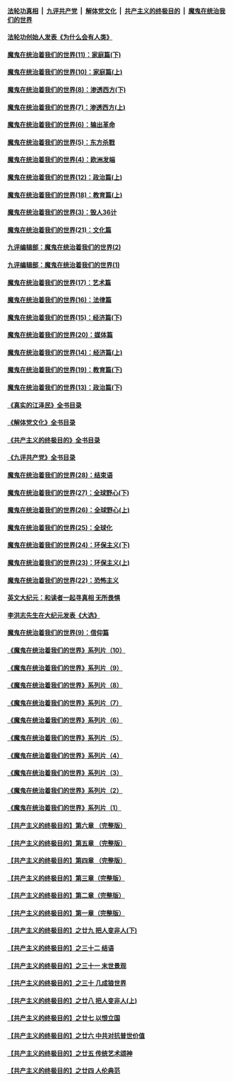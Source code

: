 ####  [法轮功真相](../../../../basic/blob/master/README.md?t=04070411) &nbsp;|&nbsp; [九评共产党](../../../../9ping.md/blob/master/README.md?t=04070411) &nbsp;|&nbsp; [解体党文化](../../../../jtdwh.md/blob/master/README.md?t=04070411)  &nbsp;|&nbsp; [共产主义的终极目的](../../../../gczydzjmd.md/blob/master/README.md?t=04070411) &nbsp;|&nbsp; [魔鬼在统治我们的世界](../../../../mgztzwmdsj.md/blob/master/README.md?t=04070411) 

#### [法轮功创始人发表《为什么会有人类》](../pages/nsc422/n13912117.md?t=04070411) 

#### [魔鬼在统治着我们的世界(11)：家庭篇(下)](../pages/nsc422/n10440961.md?t=04070411) 

#### [魔鬼在统治着我们的世界(10)：家庭篇(上)](../pages/nsc422/n10435448.md?t=04070411) 

#### [魔鬼在统治着我们的世界(8)：渗透西方(下)](../pages/nsc422/n10429603.md?t=04070411) 

#### [魔鬼在统治着我们的世界(7)：渗透西方(上)](../pages/nsc422/n10426013.md?t=04070411) 

#### [魔鬼在统治着我们的世界(6)：输出革命](../pages/nsc422/n10421536.md?t=04070411) 

#### [魔鬼在统治着我们的世界(5)：东方杀戮](../pages/nsc422/n10417707.md?t=04070411) 

#### [魔鬼在统治着我们的世界(4)：欧洲发端](../pages/nsc422/n10414890.md?t=04070411) 

#### [魔鬼在统治着我们的世界(12)：政治篇(上)](../pages/nsc422/n10444576.md?t=04070411) 

#### [魔鬼在统治着我们的世界(18)：教育篇(上)](../pages/nsc422/n10526970.md?t=04070411) 

#### [魔鬼在统治着我们的世界(3)：毁人36计](../pages/nsc422/n10411583.md?t=04070411) 

#### [魔鬼在统治着我们的世界(21)：文化篇](../pages/nsc422/n10597706.md?t=04070411) 

#### [九评编辑部：魔鬼在统治着我们的世界(2)](../pages/nsc422/n10410036.md?t=04070411) 

#### [九评编辑部：魔鬼在统治着我们的世界(1)](../pages/nsc422/n10406825.md?t=04070411) 

#### [魔鬼在统治着我们的世界(17)：艺术篇](../pages/nsc422/n10499093.md?t=04070411) 

#### [魔鬼在统治着我们的世界(16)：法律篇](../pages/nsc422/n10485969.md?t=04070411) 

#### [魔鬼在统治着我们的世界(15)：经济篇(下)](../pages/nsc422/n10469975.md?t=04070411) 

#### [魔鬼在统治着我们的世界(20)：媒体篇](../pages/nsc422/n10586579.md?t=04070411) 

#### [魔鬼在统治着我们的世界(14)：经济篇(上)](../pages/nsc422/n10457370.md?t=04070411) 

#### [魔鬼在统治着我们的世界(19)：教育篇(下)](../pages/nsc422/n10564808.md?t=04070411) 

#### [魔鬼在统治着我们的世界(13)：政治篇(下)](../pages/nsc422/n10448270.md?t=04070411) 

#### [《真实的江泽民》全书目录](../pages/nsc422/n13721399.md?t=04070411) 

#### [《解体党文化》全书目录](../pages/nsc422/n13721157.md?t=04070411) 

#### [《共产主义的终极目的》全书目录](../pages/nsc422/n13721048.md?t=04070411) 

#### [《九评共产党》全书目录](../pages/nsc422/n13708085.md?t=04070411) 

#### [魔鬼在统治着我们的世界(28)：结束语](../pages/nsc422/n10936246.md?t=04070411) 

#### [魔鬼在统治着我们的世界(27)：全球野心(下)](../pages/nsc422/n10928319.md?t=04070411) 

#### [魔鬼在统治着我们的世界(26)：全球野心(上)](../pages/nsc422/n10900318.md?t=04070411) 

#### [魔鬼在统治着我们的世界(25)：全球化](../pages/nsc422/n10788205.md?t=04070411) 

#### [魔鬼在统治着我们的世界(24)：环保主义(下)](../pages/nsc422/n10695307.md?t=04070411) 

#### [魔鬼在统治着我们的世界(23)：环保主义(上)](../pages/nsc422/n10688613.md?t=04070411) 

#### [魔鬼在统治着我们的世界(22)：恐怖主义](../pages/nsc422/n10614727.md?t=04070411) 

#### [英文大纪元：和读者一起寻真相 无所畏惧](../pages/nsc422/n12542027.md?t=04070411) 

#### [李洪志先生在大纪元发表《大选》](../pages/nsc422/n12534746.md?t=04070411) 

#### [魔鬼在统治着我们的世界(9)：信仰篇](../pages/nsc422/n10432159.md?t=04070411) 

#### [《魔鬼在统治着我们的世界》系列片（10）](../pages/nsc422/n12292670.md?t=04070411) 

#### [《魔鬼在统治着我们的世界》系列片（9）](../pages/nsc422/n12290859.md?t=04070411) 

#### [《魔鬼在统治着我们的世界》系列片（8）](../pages/nsc422/n12287445.md?t=04070411) 

#### [《魔鬼在统治着我们的世界》系列片（7）](../pages/nsc422/n12283425.md?t=04070411) 

#### [《魔鬼在统治着我们的世界》系列片（6）](../pages/nsc422/n12282314.md?t=04070411) 

#### [《魔鬼在统治着我们的世界》系列片（5）](../pages/nsc422/n12281419.md?t=04070411) 

#### [《魔鬼在统治着我们的世界》系列片（4）](../pages/nsc422/n12274024.md?t=04070411) 

#### [《魔鬼在统治着我们的世界》系列片（3）](../pages/nsc422/n12271322.md?t=04070411) 

#### [《魔鬼在统治着我们的世界》系列片（2）](../pages/nsc422/n12269049.md?t=04070411) 

#### [《魔鬼在统治着我们的世界》系列片（1）](../pages/nsc422/n12267575.md?t=04070411) 

#### [【共产主义的终极目的】第六章 （完整版）](../pages/nsc422/n11428913.md?t=04070411) 

#### [【共产主义的终极目的】第五章 （完整版）](../pages/nsc422/n11428912.md?t=04070411) 

#### [【共产主义的终极目的】第四章 （完整版）](../pages/nsc422/n11428907.md?t=04070411) 

#### [【共产主义的终极目的】第三章（完整版）](../pages/nsc422/n11428848.md?t=04070411) 

#### [【共产主义的终极目的】第二章（完整版）](../pages/nsc422/n11428831.md?t=04070411) 

#### [【共产主义的终极目的】第一章（完整版）](../pages/nsc422/n11417651.md?t=04070411) 

#### [【共产主义的终极目的】之廿九 把人变非人(下)](../pages/nsc422/n11344140.md?t=04070411) 

#### [【共产主义的终极目的】之三十二 结语](../pages/nsc422/n11360535.md?t=04070411) 

#### [【共产主义的终极目的】之三十一 末世景观](../pages/nsc422/n11351129.md?t=04070411) 

#### [【共产主义的终极目的】之三十 几成狼世界](../pages/nsc422/n11348280.md?t=04070411) 

#### [【共产主义的终极目的】之廿八 把人变非人(上)](../pages/nsc422/n11340492.md?t=04070411) 

#### [【共产主义的终极目的】之廿七 以恨立国](../pages/nsc422/n11336944.md?t=04070411) 

#### [【共产主义的终极目的】之廿六 中共对抗普世价值](../pages/nsc422/n11324785.md?t=04070411) 

#### [【共产主义的终极目的】之廿五 传统艺术颂神](../pages/nsc422/n11296396.md?t=04070411) 

#### [【共产主义的终极目的】之廿四 人伦典范](../pages/nsc422/n11296397.md?t=04070411) 

